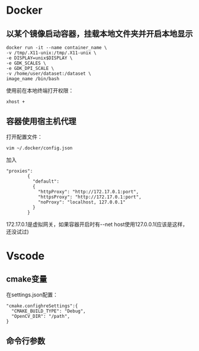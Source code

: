 # Docker

## 以某个镜像启动容器，挂载本地文件夹并开启本地显示

```
docker run -it --name container_name \
-v /tmp/.X11-unix:/tmp/.X11-unix \
-e DISPLAY=unix$DISPLAY \
-e GDK_SCALES \
-e GDK_DPI_SCALE \
-v /home/user/dataset:/dataset \
image_name /bin/bash
```

使用前在本地终端打开权限：

```
xhost +
```

## 容器使用宿主机代理

打开配置文件：

```
vim ~/.docker/config.json
```

加入

```
"proxies":
        {
          "default":
          {
            "httpProxy": "http://172.17.0.1:port",
            "httpsProxy": "http://172.17.0.1:port",
            "noProxy": "localhost, 127.0.0.1"
          }
        }
```

172.17.0.1是虚拟网关，如果容器开启时有--net host使用127.0.0.1(应该是这样，还没试过)

# Vscode

## cmake变量

在settings.json配置：

```
"cmake.confighreSettings":{
  "CMAKE_BUILD_TYPE": "Debug",
  "OpenCV_DIR": "/path",
}
```

## 命令行参数